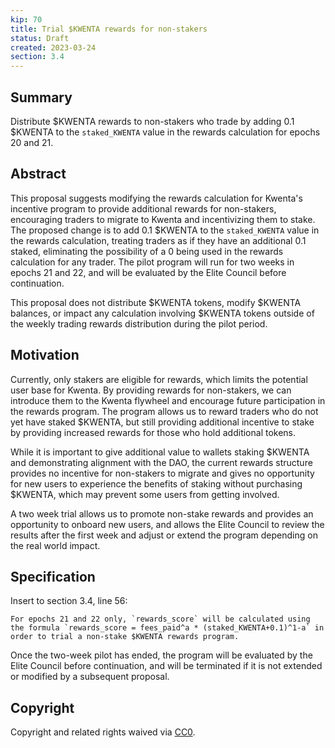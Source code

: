 ```yaml
---
kip: 70
title: Trial $KWENTA rewards for non-stakers
status: Draft
created: 2023-03-24
section: 3.4
---
```


## Summary

Distribute $KWENTA rewards to non-stakers who trade by adding 0.1 $KWENTA to the `staked_KWENTA` value in the rewards calculation for epochs 20 and 21.

## Abstract

This proposal suggests modifying the rewards calculation for Kwenta's incentive program to provide additional rewards for non-stakers, encouraging traders to migrate to Kwenta and incentivizing them to stake. The proposed change is to add 0.1 $KWENTA to the `staked_KWENTA` value in the rewards calculation, treating traders as if they have an additional 0.1 staked, eliminating the possibility of a 0 being used in the rewards calculation for any trader. The pilot program will run for two weeks in epochs 21 and 22, and will be evaluated by the Elite Council before continuation.

This proposal does not distribute $KWENTA tokens, modify $KWENTA balances, or impact any calculation involving $KWENTA tokens outside of the weekly trading rewards distribution during the pilot period. 

## Motivation

Currently, only stakers are eligible for rewards, which limits the potential user base for Kwenta. By providing rewards for non-stakers, we can introduce them to the Kwenta flywheel and encourage future participation in the rewards program. The program allows us to reward traders who do not yet have staked $KWENTA, but still providing additional incentive to stake by providing increased rewards for those who hold additional tokens.

While it is important to give additional value to wallets staking $KWENTA and demonstrating alignment with the DAO, the current rewards structure provides no incentive for non-stakers to migrate and gives no opportunity for new users to experience the benefits of staking without purchasing $KWENTA, which may prevent some users from getting involved.

A two week trial allows us to promote non-stake rewards and provides an opportunity to onboard new users, and allows the Elite Council to review the results after the first week and adjust or extend the program depending on the real world impact.

## Specification

Insert to section 3.4, line 56:
```
For epochs 21 and 22 only, `rewards_score` will be calculated using the formula `rewards_score = fees_paid^a * (staked_KWENTA+0.1)^1-a` in order to trial a non-stake $KWENTA rewards program.
```
Once the two-week pilot has ended, the program will be evaluated by the Elite Council before continuation, and will be terminated if it is not extended or modified by a subsequent proposal.

## Copyright

Copyright and related rights waived via [CC0](https://creativecommons.org/publicdomain/zero/1.0/).
